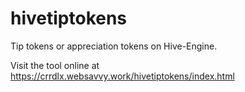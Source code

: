 # hivetiptokens
Tip tokens or appreciation tokens on Hive-Engine.

Visit the tool online at https://crrdlx.websavvy.work/hivetiptokens/index.html